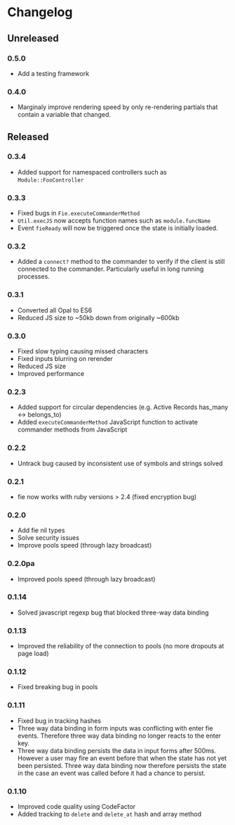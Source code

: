 # Changelog

## Unreleased

### 0.5.0

- Add a testing framework

### 0.4.0

- Marginaly improve rendering speed by only re-rendering partials that contain a variable that changed.

## Released

### 0.3.4

- Added support for namespaced controllers such as `Module::FooController`

### 0.3.3

- Fixed bugs in `Fie.executeCommanderMethod`
- `Util.execJS` now accepts function names such as `module.funcName`
- Event `fieReady` will now be triggered once the state is initially loaded.

### 0.3.2

- Added a `connect?` method to the commander to verify if the client is still connected to the commander. Particularly useful in long running processes.

### 0.3.1

- Converted all Opal to ES6
- Reduced JS size to ~50kb down from originally ~600kb

### 0.3.0

- Fixed slow typing causing missed characters
- Fixed inputs blurring on rerender
- Reduced JS size
- Improved performance

### 0.2.3

- Added support for circular dependencies (e.g. Active Records has_many <-> belongs_to)
- Added `executeCommanderMethod` JavaScript function to activate commander methods from JavaScript

### 0.2.2

- Untrack bug caused by inconsistent use of symbols and strings solved

### 0.2.1

- fie now works with ruby versions > 2.4 (fixed encryption bug)

### 0.2.0

- Add fie nil types
- Solve security issues
- Improve pools speed (through lazy broadcast)

### 0.2.0pa

- Improved pools speed (through lazy broadcast)

### 0.1.14

- Solved javascript regexp bug that blocked three-way data binding

### 0.1.13

- Improved the reliability of the connection to pools (no more dropouts at page load)

### 0.1.12

- Fixed breaking bug in pools

### 0.1.11

- Fixed bug in tracking hashes
- Three way data binding in form inputs was conflicting with enter fie events. Therefore three way data binding no longer reacts to the enter key.
- Three way data binding persists the data in input forms after 500ms. However a user may fire an event before that when the state has not yet been persisted. Three way data binding now therefore persists the state in the case an event was called before it had a chance to persist.

### 0.1.10

- Improved code quality using CodeFactor
- Added tracking to `delete` and `delete_at` hash and array method
